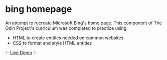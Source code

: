 # bing homepage

An attempt to recreate Microsoft Bing's home page. This component of The Odin Project's curriculum was completed to practice using 
* HTML to create entities needed on common websites
* CSS to format and style HTML entities

 :sparkles: [Live Demo](https://bmbaron.github.io/bing-homepage/)  :sparkles:
